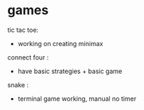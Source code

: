 # games <br>
tic tac toe: <br>
* working on creating minimax <br>

connect four : <br>
* have basic strategies + basic game <br>

snake : <br>
* terminal game working, manual no timer
